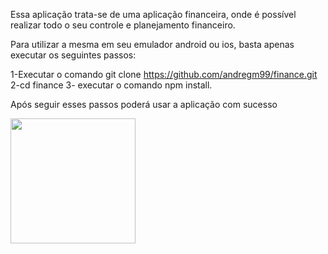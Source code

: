 Essa aplicação trata-se de uma aplicação financeira, onde é possível realizar todo o seu controle e planejamento financeiro.

Para utilizar a mesma em seu emulador android ou ios, basta apenas executar os seguintes passos:

1-Executar o comando git clone https://github.com/andregm99/finance.git
2-cd finance
3- executar o comando npm install.

Após seguir esses passos poderá usar a aplicação com sucesso 


<img src="https://github.com/user-attachments/assets/2f32f2fa-b425-4675-90ab-a3efbb1a3885" width="200"/>

